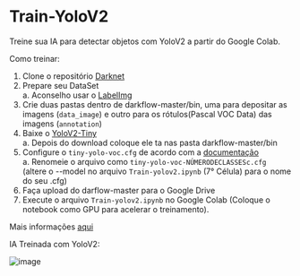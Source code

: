 # Train-YoloV2

Treine sua IA para detectar objetos com YoloV2 a partir do Google Colab.

Como treinar:
1. Clone o repositório [Darknet](https://github.com/AlexeyAB/darknet)
2. Prepare seu DataSet<br>
  a. Aconselho usar o [LabelImg](https://tzutalin.github.io/labelImg/)
3. Crie duas pastas dentro de darkflow-master/bin, uma para depositar as imagens (```data_image```) e outro para os rótulos(Pascal VOC Data) das imagens (```annotation```)
4. Baixe o [YoloV2-Tiny](https://pjreddie.com/media/files/yolov2-tiny.weights)<br>
  a. Depois do download coloque ele ta nas pasta darkflow-master/bin
5. Configure o ```tiny-yolo-voc.cfg``` de acordo com a [documentação](https://github.com/AlexeyAB/darknet#how-to-train-to-detect-your-custom-objects)<br>
  a. Renomeie o arquivo como ```tiny-yolo-voc-NÚMERODECLASSESc.cfg``` (altere o --model no arquivo ```Train-yolov2.ipynb``` (7° Célula) para o nome do seu .cfg)
6. Faça upload do darflow-master para o Google Drive
7. Execute o arquivo ```Train-yolov2.ipynb``` no Google Colab (Coloque o notebook como GPU para acelerar o treinamento).

Mais informações [aqui](https://github.com/AlexeyAB/darknet/tree/47c7af1cea5bbdedf1184963355e6418cb8b1b4f#how-to-train-pascal-voc-data)

IA Treinada com YoloV2:

![image](https://user-images.githubusercontent.com/67590378/112362271-07a1a200-8cb3-11eb-90e7-de426937fded.png)
